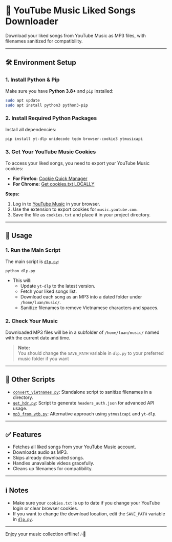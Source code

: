 # 🎵 YouTube Music Liked Songs Downloader

Download your liked songs from YouTube Music as MP3 files, with filenames sanitized for compatibility.

---

## 🛠️ Environment Setup

### 1. Install Python & Pip

Make sure you have **Python 3.8+** and `pip` installed:

```bash
sudo apt update
sudo apt install python3 python3-pip
```

### 2. Install Required Python Packages

Install all dependencies:

```bash
pip install yt-dlp unidecode tqdm browser-cookie3 ytmusicapi
```

### 3. Get Your YouTube Music Cookies

To access your liked songs, you need to export your YouTube Music cookies:

- **For Firefox:** [Cookie Quick Manager](https://addons.mozilla.org/en-US/firefox/addon/cookie-quick-manager/)
- **For Chrome:** [Get cookies.txt LOCALLY](https://chrome.google.com/webstore/detail/get-cookiestxt-locally/)

**Steps:**
1. Log in to [YouTube Music](https://music.youtube.com) in your browser.
2. Use the extension to export cookies for `music.youtube.com`.
3. Save the file as `cookies.txt` and place it in your project directory.

---

## 🚀 Usage

### 1. Run the Main Script

The main script is [`dlp.py`](dlp.py):

```bash
python dlp.py
```

- This will:
  - Update `yt-dlp` to the latest version.
  - Fetch your liked songs list.
  - Download each song as an MP3 into a dated folder under `/home/luan/music/`.
  - Sanitize filenames to remove Vietnamese characters and spaces.

### 2. Check Your Music

Downloaded MP3 files will be in a subfolder of `/home/luan/music/` named with the current date and time.

> **Note:**  
> You should change the `SAVE_PATH` variable in `dlp.py` to your preferred music folder if you want

---

## 📝 Other Scripts

- [`convert_vietnames.py`](convert_vietnames.py): Standalone script to sanitize filenames in a directory.
- [`get_hdr.py`](get_hdr.py): Script to generate `headers_auth.json` for advanced API usage.
- [`mp3_from_ytb.py`](mp3_from_ytb.py): Alternative approach using `ytmusicapi` and `yt-dlp`.

---

## ✅ Features

- Fetches all liked songs from your YouTube Music account.
- Downloads audio as MP3.
- Skips already downloaded songs.
- Handles unavailable videos gracefully.
- Cleans up filenames for compatibility.

---

## ℹ️ Notes

- Make sure your `cookies.txt` is up to date if you change your YouTube login or clear browser cookies.
- If you want to change the download location, edit the `SAVE_PATH` variable in [`dlp.py`](dlp.py).

---

Enjoy your music collection offline! 🎶🚀
